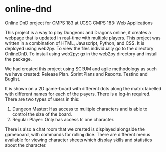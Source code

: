 # online-dnd
Online DnD project for CMPS 183 at UCSC
CMPS 183: Web Applications

This project is a way to play Dungeons and Dragons online, it creates a webpage that is updated in real-time with multiple players. This
project was written in a combination of HTML, Javascript, Python, and CSS. It is deployed using web2py. 
To view the files individually go to the directory OnlineDnD.
To install using web2py: go in the web2py directory and install the package. 

We had created this project using SCRUM and agile methodology as such we have created: Release Plan, Sprint Plans and Reports, Testing and Buglist.

It is shown on a 2D game-board with different dots along the matrix labelled with different names for each of the players. There is a log-in required.
There are two types of users in this:
1. Dungeon Master: Has access to mulitple characters and is able to control the size of the board.
2. Regular Player: Only has access to one character.

There is also a chat room that we created is displayed alongside the gameboard, with commands for rolling dice.
There are different menus available for viewing character sheets which display skills and statistics about the character.

